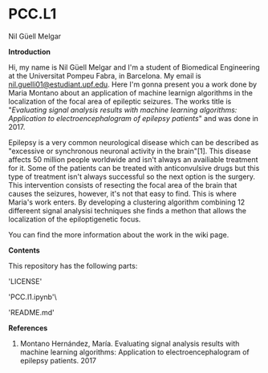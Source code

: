# PCC.L1
Nil Güell Melgar 

__Introduction__

Hi, my name is Nil Güell Melgar and I'm a student of Biomedical Engineering at the Universitat Pompeu Fabra, in Barcelona. My email is nil.guelli01@estudiant.upf.edu. Here I'm gonna present you a work done by Maria Montano about an application of machine learnign algorithms in the localization of the focal area of epileptic seizures. The works title is "_Evaluating signal analysis results with machine learning algorithms: Application to electroencephalogram of epilepsy patients_" and was done in 2017.

Epilepsy is a very common neurological disease which can be described as "excessive or synchronous neuronal activity in the brain"[1]. This disease affects 50 million people worldwide and isn't always an availiable treatment for it. Some of the patients can be treated with anticonvulsive drugs but this type of treatment isn't always successful so the next option is the surgery. This intervention consists of resecting the focal area of the brain that causes the seizures, however, it's not that easy to find. This is where Maria's work enters. By developing a clustering algorithm combining 12 differeent signal analysisi techniques she finds a methon that allows the localization of the epiloptigenetic focus.

You can find the more information about the work in the wiki page.

__Contents__

This repository has the following parts:

'LICENSE' 

'PCC.l1.ipynb'\

'README.md'


__References__
1. Montano Hernández, María. Evaluating signal analysis results with machine learning algorithms: Application to electroencephalogram of epilepsy patients. 2017
